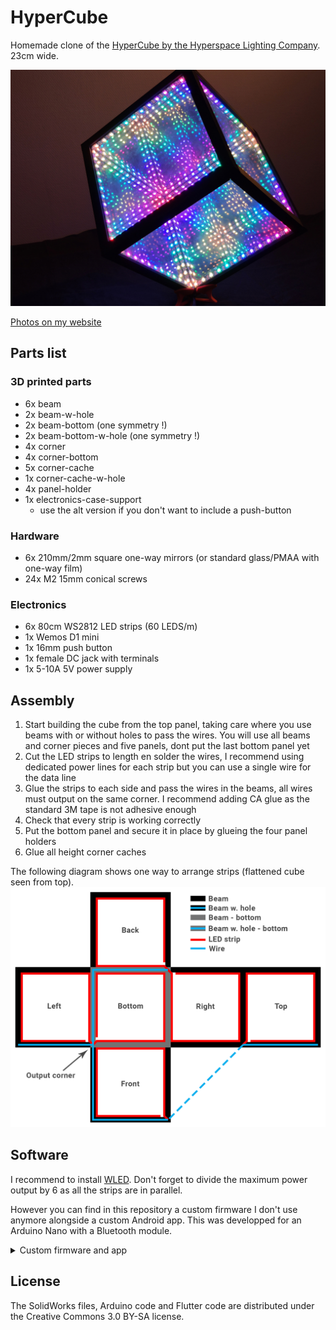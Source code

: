 # HyperCube

Homemade clone of the [HyperCube by the Hyperspace Lighting Company](https://www.hyperspacelight.com/the-hypercube). 23cm wide.

![photo](Images/photo.jpg)

[Photos on my website](https://galerie.strangeplanet.fr/index.php?/category/199)

## Parts list

### 3D printed parts

- 6x beam
- 2x beam-w-hole
- 2x beam-bottom (one symmetry !)
- 2x beam-bottom-w-hole (one symmetry !)
- 4x corner
- 4x corner-bottom
- 5x corner-cache
- 1x corner-cache-w-hole
- 4x panel-holder
- 1x electronics-case-support
	- use the alt version if you don't want to include a push-button

### Hardware

- 6x 210mm/2mm square one-way mirrors (or standard glass/PMAA with one-way film)
- 24x M2 15mm conical screws


### Electronics

- 6x 80cm WS2812 LED strips (60 LEDS/m)
- 1x Wemos D1 mini
- 1x 16mm push button
- 1x female DC jack with terminals
- 1x 5-10A 5V power supply


## Assembly

1. Start building the cube from the top panel, taking care where you use beams with or without holes to pass the wires. You will use all beams and corner pieces and five panels, dont put the last bottom panel yet
2. Cut the LED strips to length en solder the wires, I recommend using dedicated power lines for each strip but you can use a single wire for the data line
3. Glue the strips to each side and pass the wires in the beams, all wires must output on the same corner. I recommend adding CA glue as the standard 3M tape is not adhesive enough
4. Check that every strip is working correctly
5. Put the bottom panel and secure it in place by glueing the four panel holders
6. Glue all height corner caches

The following diagram shows one way to arrange strips (flattened cube seen from top).  
![diagram](Images/diagram.png)


## Software

I recommend to install [WLED](https://kno.wled.ge/). Don't forget to divide the maximum power output by 6 as all the strips are in parallel.

However you can find in this repository a custom firmware I don't use anymore alongside a custom Android app. This was developped for an Arduino Nano with a Bluetooth module.

<details>
	<summary>Custom firmware and app</summary>

### Code

#### Configuration

Edit the `constants.h` file according to your wiring :

- `LED_PIN` output pin use to control LEDS
- `BUTTON_PIN` input pin for the control button
- `BLE_RXD` RX pin for the BLE module
- `BLE_TXD` TX pin for the BLE module

Edit `MAX_MILLI_AMPS` according to the rating of your power supply (keep a safety margin, especially with cheap Chinese stuff).

#### Controls

The cube is controlled via USB and Bluetooth and can received basic serial commands (`\n` terminated):

- `ON` to turn on the light
- `OFF` to turn off the light
- `BRIGHT X`(X=0-255) to change the brightness
- `BRIGHT+` to increase the brightness by 16
- `BRIGHT-` to decrease the brightness by 16
- `MODE X` to change the current mode, modes are:
	- `RAINBOW`
	- `RAINDROP`
	- `PULSE`
	- `CYLON`
	- `CHASER`
	- `NOISE`
	- `GRADIENT`
	- `RIPPLES`
- `MODE+` to use the next mode
- `MODE-` to use the previous mode
- `COLOR X` to change the current color, hues are:
	- `RAINBOW`
	- `RED`
	- `YELLOW`
	- `GREEN`
	- `BLUE`
	- `PINK`
	- `WHITE`
- `COLOR+` to use the next color
- `COLOR-` to use the previous color
- `SPEED X` (X=1-10) to change the speed
- `SPEED+` to increase the speed by 1
- `SPEED-` to decrease the speed by 1
- `PATTERN [A=X] [Z=X] C=X` use a custom color pattern
	- `A=X` (X=0/F/B): animate the pattern on `F`orward or `B`ackward direction (uses current `SPEED`)
	- `Z=X` (X=1-10): display the full pattern all at once or only a smaller portion
	- `C=X`: definition of up to 16 color stops, three character each, from `000` to `FFF`
	
*Note*: When controlled over Bluetooth, the controller must send a single `#` char and wait for the `OK` response before sending the command.
This is done to pause the FastLED processing and have enough CPU cycles to consume the larger request.

#### Examples of custom color pattern

- `C=f00`: All red
- `A=F C=000FFF`: Animated Black/White gradient
- `C=000FFF000FFF000FFF000FFF000FFF`: Static checker
- `A=B Z=5 C=F0000F`: Animated Red/Blue gradient with zoom applied
- `A=F Z=10 C=5F55F500000055F000`: Pulsating Green/Blue

*Note*: Commands over 20 chars long must be splitted into multiple packets, by limitation of the Serial over Bluetooth protocol.
Only the last packet will be `\n` terminated.

### Application

A flutter application (Android only) allows to control the light from your smartphone. It is only compatible with HM-10 Bluetooth modules.

![app](Images/app.png) ![app-pattern](Images/app-pattern.png) ![app-console](Images/app-console.png)

</details>

## License

The SolidWorks files, Arduino code and Flutter code are distributed under the Creative Commons 3.0 BY-SA license.
